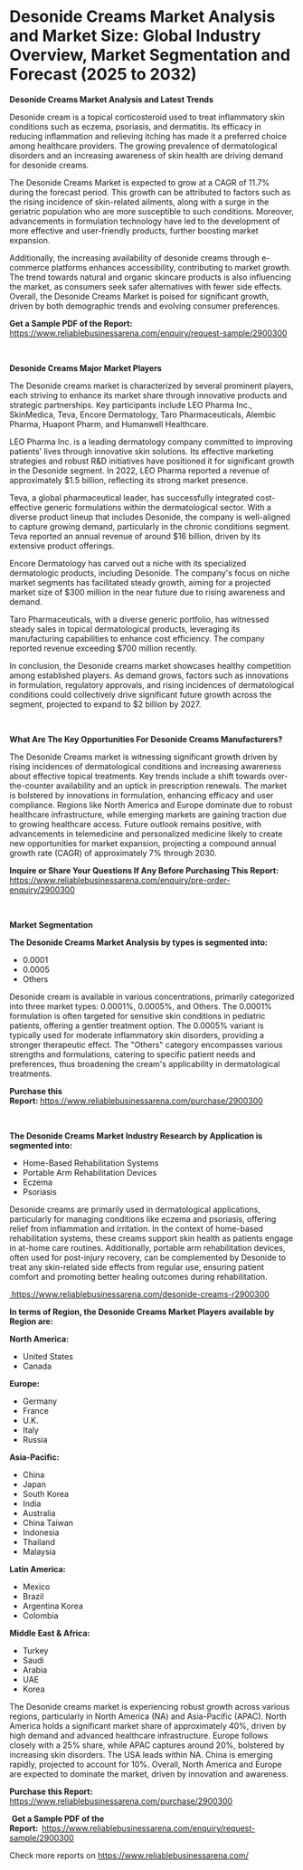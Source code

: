 <p><h1>Desonide Creams Market Analysis and Market Size: Global Industry Overview, Market Segmentation and Forecast (2025 to 2032)</h1></p><p><strong>Desonide Creams Market Analysis and Latest Trends</strong></p>
<p><p>Desonide cream is a topical corticosteroid used to treat inflammatory skin conditions such as eczema, psoriasis, and dermatitis. Its efficacy in reducing inflammation and relieving itching has made it a preferred choice among healthcare providers. The growing prevalence of dermatological disorders and an increasing awareness of skin health are driving demand for desonide creams.</p><p>The Desonide Creams Market is expected to grow at a CAGR of 11.7% during the forecast period. This growth can be attributed to factors such as the rising incidence of skin-related ailments, along with a surge in the geriatric population who are more susceptible to such conditions. Moreover, advancements in formulation technology have led to the development of more effective and user-friendly products, further boosting market expansion.</p><p>Additionally, the increasing availability of desonide creams through e-commerce platforms enhances accessibility, contributing to market growth. The trend towards natural and organic skincare products is also influencing the market, as consumers seek safer alternatives with fewer side effects. Overall, the Desonide Creams Market is poised for significant growth, driven by both demographic trends and evolving consumer preferences.</p></p>
<p><strong>Get a Sample PDF of the Report:&nbsp;</strong> <a href="https://www.reliablebusinessarena.com/enquiry/request-sample/2900300?utm_campaign=2924&utm_medium=2&utm_source=Github&utm_content=ia&utm_term=16032025&utm_id=desonide-creams">https://www.reliablebusinessarena.com/enquiry/request-sample/2900300</a></p>
<p>&nbsp;</p>
<p><strong>Desonide Creams Major Market Players</strong></p>
<p><p>The Desonide creams market is characterized by several prominent players, each striving to enhance its market share through innovative products and strategic partnerships. Key participants include LEO Pharma Inc., SkinMedica, Teva, Encore Dermatology, Taro Pharmaceuticals, Alembic Pharma, Huapont Pharm, and Humanwell Healthcare.</p><p>LEO Pharma Inc. is a leading dermatology company committed to improving patients' lives through innovative skin solutions. Its effective marketing strategies and robust R&D initiatives have positioned it for significant growth in the Desonide segment. In 2022, LEO Pharma reported a revenue of approximately $1.5 billion, reflecting its strong market presence.</p><p>Teva, a global pharmaceutical leader, has successfully integrated cost-effective generic formulations within the dermatological sector. With a diverse product lineup that includes Desonide, the company is well-aligned to capture growing demand, particularly in the chronic conditions segment. Teva reported an annual revenue of around $16 billion, driven by its extensive product offerings.</p><p>Encore Dermatology has carved out a niche with its specialized dermatologic products, including Desonide. The company's focus on niche market segments has facilitated steady growth, aiming for a projected market size of $300 million in the near future due to rising awareness and demand.</p><p>Taro Pharmaceuticals, with a diverse generic portfolio, has witnessed steady sales in topical dermatological products, leveraging its manufacturing capabilities to enhance cost efficiency. The company reported revenue exceeding $700 million recently.</p><p>In conclusion, the Desonide creams market showcases healthy competition among established players. As demand grows, factors such as innovations in formulation, regulatory approvals, and rising incidences of dermatological conditions could collectively drive significant future growth across the segment, projected to expand to $2 billion by 2027.</p></p>
<p>&nbsp;</p>
<p><strong>What Are The Key Opportunities For Desonide Creams Manufacturers?</strong></p>
<p><p>The Desonide Creams market is witnessing significant growth driven by rising incidences of dermatological conditions and increasing awareness about effective topical treatments. Key trends include a shift towards over-the-counter availability and an uptick in prescription renewals. The market is bolstered by innovations in formulation, enhancing efficacy and user compliance. Regions like North America and Europe dominate due to robust healthcare infrastructure, while emerging markets are gaining traction due to growing healthcare access. Future outlook remains positive, with advancements in telemedicine and personalized medicine likely to create new opportunities for market expansion, projecting a compound annual growth rate (CAGR) of approximately 7% through 2030.</p></p>
<p><strong>Inquire or Share Your Questions If Any Before Purchasing This Report:</strong> <a href="https://www.reliablebusinessarena.com/enquiry/pre-order-enquiry/2900300?utm_campaign=2924&utm_medium=2&utm_source=Github&utm_content=ia&utm_term=16032025&utm_id=desonide-creams">https://www.reliablebusinessarena.com/enquiry/pre-order-enquiry/2900300</a></p>
<p>&nbsp;</p>
<p><strong>Market Segmentation</strong></p>
<p><strong>The Desonide Creams Market Analysis by types is segmented into:</strong></p>
<p><ul><li>0.0001</li><li>0.0005</li><li>Others</li></ul></p>
<p><p>Desonide cream is available in various concentrations, primarily categorized into three market types: 0.0001%, 0.0005%, and Others. The 0.0001% formulation is often targeted for sensitive skin conditions in pediatric patients, offering a gentler treatment option. The 0.0005% variant is typically used for moderate inflammatory skin disorders, providing a stronger therapeutic effect. The "Others" category encompasses various strengths and formulations, catering to specific patient needs and preferences, thus broadening the cream's applicability in dermatological treatments.</p></p>
<p><strong>Purchase this Report:&nbsp;</strong><a href="https://www.reliablebusinessarena.com/purchase/2900300?utm_campaign=2924&utm_medium=2&utm_source=Github&utm_content=ia&utm_term=16032025&utm_id=desonide-creams">https://www.reliablebusinessarena.com/purchase/2900300</a></p>
<p>&nbsp;</p>
<p><strong>The Desonide Creams Market Industry Research by Application is segmented into:</strong></p>
<p><ul><li>Home-Based Rehabilitation Systems</li><li>Portable Arm Rehabilitation Devices</li><li>Eczema</li><li>Psoriasis</li></ul></p>
<p><p>Desonide creams are primarily used in dermatological applications, particularly for managing conditions like eczema and psoriasis, offering relief from inflammation and irritation. In the context of home-based rehabilitation systems, these creams support skin health as patients engage in at-home care routines. Additionally, portable arm rehabilitation devices, often used for post-injury recovery, can be complemented by Desonide to treat any skin-related side effects from regular use, ensuring patient comfort and promoting better healing outcomes during rehabilitation.</p></p>
<p><a href="https://www.reliablebusinessarena.com/desonide-creams-r2900300?utm_campaign=2924&utm_medium=2&utm_source=Github&utm_content=ia&utm_term=16032025&utm_id=desonide-creams">&nbsp;https://www.reliablebusinessarena.com/desonide-creams-r2900300</a></p>
<p><strong>In terms of Region, the Desonide Creams Market Players available by Region are:</strong></p>
<p>
    <p> <strong> North America: </strong>
        <ul>
            <li>United States</li>
            <li>Canada</li>
        </ul>
        </p> 
    <p> <strong> Europe: </strong>
        <ul>
            <li>Germany</li>
            <li>France</li>
            <li>U.K.</li>
            <li>Italy</li>
            <li>Russia</li>
        </ul>
        </p> 
    <p> <strong> Asia-Pacific: </strong>
        <ul>
            <li>China</li>
            <li>Japan</li>
            <li>South Korea</li>
            <li>India</li>
            <li>Australia</li>
            <li>China Taiwan</li>
            <li>Indonesia</li>
            <li>Thailand</li>
            <li>Malaysia</li>
        </ul>
        </p> 
    <p> <strong> Latin America: </strong>
        <ul>
            <li>Mexico</li>
            <li>Brazil</li>
            <li>Argentina Korea</li>
            <li>Colombia</li>
        </ul>
        </p> 
    <p> <strong> Middle East & Africa: </strong>
        <ul>
            <li>Turkey</li>
            <li>Saudi</li>
            <li>Arabia</li>
            <li>UAE</li>
            <li>Korea</li>
        </ul>
    </p>
    </p>
<p><p>The Desonide creams market is experiencing robust growth across various regions, particularly in North America (NA) and Asia-Pacific (APAC). North America holds a significant market share of approximately 40%, driven by high demand and advanced healthcare infrastructure. Europe follows closely with a 25% share, while APAC captures around 20%, bolstered by increasing skin disorders. The USA leads within NA. China is emerging rapidly, projected to account for 10%. Overall, North America and Europe are expected to dominate the market, driven by innovation and awareness.</p></p>
<p><strong>Purchase this Report: </strong><a href="https://www.reliablebusinessarena.com/purchase/2900300?utm_campaign=2924&utm_medium=2&utm_source=Github&utm_content=ia&utm_term=16032025&utm_id=desonide-creams">https://www.reliablebusinessarena.com/purchase/2900300</a></p>
<p>&nbsp;<strong>Get a Sample PDF of the Report:&nbsp;&nbsp;</strong><a href="https://www.reliablebusinessarena.com/enquiry/request-sample/2900300?utm_campaign=2924&utm_medium=2&utm_source=Github&utm_content=ia&utm_term=16032025&utm_id=desonide-creams">https://www.reliablebusinessarena.com/enquiry/request-sample/2900300</a></p>
<p><strong></strong></p>
<p>Check more reports on <a href="https://www.reliablebusinessarena.com/?utm_campaign=2924&utm_medium=2&utm_source=Github&utm_content=ia&utm_term=16032025&utm_id=desonide-creams">https://www.reliablebusinessarena.com/</a></p>